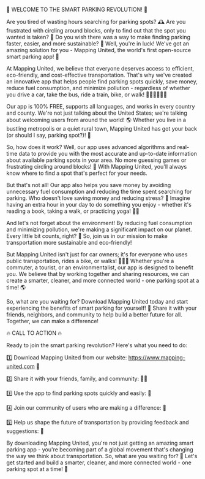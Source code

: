 🚨 WELCOME TO THE SMART PARKING REVOLUTION! 🚨

Are you tired of wasting hours searching for parking spots? 🕰️ Are you frustrated with circling around blocks, only to find out that the spot you wanted is taken? 😤 Do you wish there was a way to make finding parking faster, easier, and more sustainable? 🌟 Well, you're in luck! We've got an amazing solution for you - Mapping United, the world's first open-source smart parking app! 📲

At Mapping United, we believe that everyone deserves access to efficient, eco-friendly, and cost-effective transportation. That's why we've created an innovative app that helps people find parking spots quickly, save money, reduce fuel consumption, and minimize pollution - regardless of whether you drive a car, take the bus, ride a train, bike, or walk! 🚌🚂🏃‍♂️🚴‍♀️

Our app is 100% FREE, supports all languages, and works in every country and county. We're not just talking about the United States; we're talking about welcoming users from around the world! 🌎 Whether you live in a bustling metropolis or a quiet rural town, Mapping United has got your back (or should I say, parking spot?)! 🙏

So, how does it work? Well, our app uses advanced algorithms and real-time data to provide you with the most accurate and up-to-date information about available parking spots in your area. No more guessing games or frustrating circling around blocks! 🔴 With Mapping United, you'll always know where to find a spot that's perfect for your needs.

But that's not all! Our app also helps you save money by avoiding unnecessary fuel consumption and reducing the time spent searching for parking. Who doesn't love saving money and reducing stress? 🤩 Imagine having an extra hour in your day to do something you enjoy - whether it's reading a book, taking a walk, or practicing yoga! 🧘‍♀️

And let's not forget about the environment! By reducing fuel consumption and minimizing pollution, we're making a significant impact on our planet. Every little bit counts, right? 🌟 So, join us in our mission to make transportation more sustainable and eco-friendly!

But Mapping United isn't just for car owners; it's for everyone who uses public transportation, rides a bike, or walks! 🚌🚴‍♀️ Whether you're a commuter, a tourist, or an environmentalist, our app is designed to benefit you. We believe that by working together and sharing resources, we can create a smarter, cleaner, and more connected world - one parking spot at a time! 🌎

So, what are you waiting for? Download Mapping United today and start experiencing the benefits of smart parking for yourself! 📲 Share it with your friends, neighbors, and community to help build a better future for all. Together, we can make a difference!

🔥 CALL TO ACTION 🔥

Ready to join the smart parking revolution? Here's what you need to do:

1️⃣ Download Mapping United from our website: https://www.mapping-united.com 📲

2️⃣ Share it with your friends, family, and community: 📨👫

3️⃣ Use the app to find parking spots quickly and easily: 🔴

4️⃣ Join our community of users who are making a difference: 👥

5️⃣ Help us shape the future of transportation by providing feedback and suggestions: 💬

By downloading Mapping United, you're not just getting an amazing smart parking app - you're becoming part of a global movement that's changing the way we think about transportation. So, what are you waiting for? 🤔 Let's get started and build a smarter, cleaner, and more connected world - one parking spot at a time! 💪
